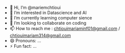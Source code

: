 - 👋 Hi, I’m @mariemchtioui
- 👀 I’m interested in Datascience and AI 
- 🌱 I’m currently learning computer sience
- 💞️ I’m looking to collaborate on coding
- 📫 How to reach me : chtiouimariaminf01@gmail.com / chtiouimariam314@gmail.com
- 😄 Pronouns: ...
- ⚡ Fun fact: ...

<!---
mariemchtioui/mariemchtioui is a ✨ special ✨ repository because its `README.md` (this file) appears on your GitHub profile.
You can click the Preview link to take a look at your changes.
--->
